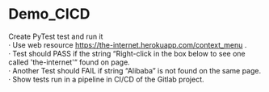 # Demo_CICD

Create PyTest test and run it<br>
· Use web resource https://the-internet.herokuapp.com/context_menu .<br>
· Test should PASS if the string “Right-click in the box below to see one called 'the-internet'“ found on page.<br>
· Another Test should FAIL if string “Alibaba” is not found on the same page.<br>
· Show tests run in a pipeline in CI/CD of the Gitlab project.<br>
